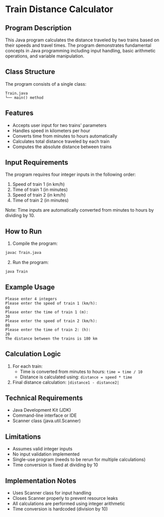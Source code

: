 # Train Distance Calculator
## Program Description

This Java program calculates the distance traveled by two trains based on their speeds and travel times. The program demonstrates fundamental concepts in Java programming including input handling, basic arithmetic operations, and variable manipulation.

## Class Structure
The program consists of a single class:
```
Train.java
└── main() method
```

## Features
- Accepts user input for two trains' parameters
- Handles speed in kilometers per hour
- Converts time from minutes to hours automatically
- Calculates total distance traveled by each train
- Computes the absolute distance between trains

## Input Requirements
The program requires four integer inputs in the following order:
1. Speed of train 1 (in km/h)
2. Time of train 1 (in minutes)
3. Speed of train 2 (in km/h)
4. Time of train 2 (in minutes)

Note: Time inputs are automatically converted from minutes to hours by dividing by 10.

## How to Run
1. Compile the program:
```bash
javac Train.java
```

2. Run the program:
```bash
java Train
```

## Example Usage
```
Please enter 4 integers
Please enter the speed of train 1 (km/h):
60
Please enter the time of train 1 (m):
30
Please enter the speed of train 2 (km/h):
80
Please enter the time of train 2: (h):
20
The distance between the trains is 180 km
```

## Calculation Logic
1. For each train:
   - Time is converted from minutes to hours: `time = time / 10`
   - Distance is calculated using: `distance = speed * time`
2. Final distance calculation: `|distance1 - distance2|`

## Technical Requirements
- Java Development Kit (JDK)
- Command-line interface or IDE
- Scanner class (java.util.Scanner)

## Limitations
- Assumes valid integer inputs
- No input validation implemented
- Single-use program (needs to be rerun for multiple calculations)
- Time conversion is fixed at dividing by 10

## Implementation Notes
- Uses Scanner class for input handling
- Closes Scanner properly to prevent resource leaks
- All calculations are performed using integer arithmetic
- Time conversion is hardcoded (division by 10)
